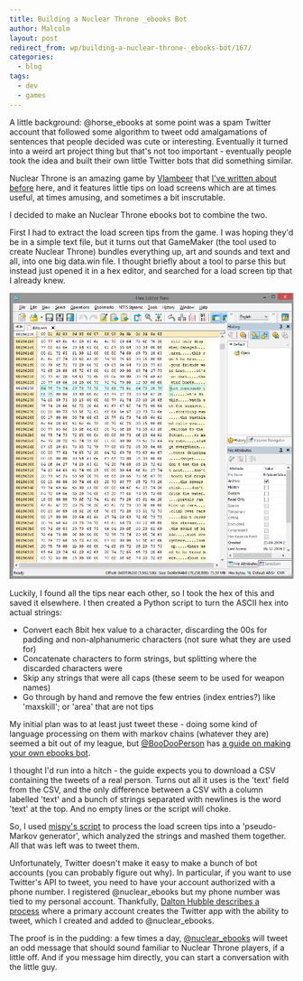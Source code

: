 ```yaml
---
title: Building a Nuclear Throne _ebooks Bot
author: Malcolm
layout: post
redirect_from: wp/building-a-nuclear-throne-_ebooks-bot/167/
categories:
  - blog
tags:
  - dev
  - games
---
```

A little background: @horse_ebooks at some point was a spam Twitter account that followed some algorithm to tweet odd amalgamations of sentences that people decided was cute or interesting. Eventually it turned into a weird art project thing but that's not too important - eventually people took the idea and built their own little Twitter bots that did something similar.

Nuclear Throne is an amazing game by [Vlambeer][1] that [I've written about before][2] here, and it features little tips on load screens which are at times useful, at times amusing, and sometimes a bit inscrutable.

I decided to make an Nuclear Throne ebooks bot to combine the two.

First I had to extract the load screen tips from the game. I was hoping they'd be in a simple text file, but it turns out that GameMaker (the tool used to create Nuclear Throne) bundles everything up, art and sounds and text and all, into one big data.win file. I thought briefly about a tool to parse this but instead just opened it in a hex editor, and searched for a load screen tip that I already knew.

![data.win open in a hex editor](/assets/hexeditorneo.png)

Luckily, I found all the tips near each other, so I took the hex of this and saved it elsewhere. I then created a Python script to turn the ASCII hex into actual strings:

  * Convert each 8bit hex value to a character, discarding the 00s for padding and non-alphanumeric characters (not sure what they are used for)
  * Concatenate characters to form strings, but splitting where the discarded characters were
  * Skip any strings that were all caps (these seem to be used for weapon names)
  * Go through by hand and remove the few entries (index entries?) like 'maxskill'; or 'area' that are not tips

My initial plan was to at least just tweet these - doing some kind of language processing on them with markov chains (whatever they are) seemed a bit out of my league, but [@BooDooPerson][4] has [a guide on making your own ebooks bot][5].

I thought I'd run into a hitch - the guide expects you to download a CSV containing the tweets of a real person. Turns out all it uses is the 'text' field from the CSV, and the only difference between a CSV with a column labelled 'text' and a bunch of strings separated with newlines is the word 'text' at the top. And no empty lines or the script will choke.

So, I used [mispy's script][6] to process the load screen tips into a 'pseudo-Markov generator', which analyzed the strings and mashed them together. All that was left was to tweet them.

Unfortunately, Twitter doesn't make it easy to make a bunch of bot accounts (you can probably figure out why). In particular, if you want to use Twitter's API to tweet, you need to have your account authorized with a phone number. I registered @nuclear_ebooks but my phone number was tied to my personal account. Thankfully, [Dalton Hubble describes a process][7] where a primary account creates the Twitter app with the ability to tweet, which I created and added to @nuclear_ebooks.

The proof is in the pudding: a few times a day, [@nuclear_ebooks][8] will tweet an odd message that should sound familiar to Nuclear Throne players, if a little off. And if you message him directly, you can start a conversation with the little guy.

 [1]: http://vlambeer.com/
 [2]: http://www.malcolmcrum.com/wp/nuclear-throne-a-case-study-in-player-feedback/165/ "Nuclear Throne: a case study in player feedback"
 [4]: https://twitter.com/BooDooPerson
 [5]: http://blog.boodoo.co/how-to-make-an-_ebooks/
 [6]: https://github.com/mispy/twitter_ebooks
 [7]: http://dghubble.com/blog/posts/twitter-app-write-access-and-bots/
 [8]: https://twitter.com/nuclear_ebooks